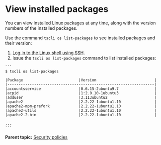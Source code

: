 # View installed packages

You can view installed Linux packages at any time, along with the version numbers of the installed packages.

Use the command `tscli os list-packages` to see installed packages and their version:

1.   [Log in to the Linux shell using SSH](../setup/login_console.html#). 
2.   Issue the `tscli os list-packages` command to list installed packages: 

    ```
    $ tscli os list-packages
    
    |Package                         |Version                          |
    |------------------------------------------------------------------|
    |accountsservice                 |0.6.15-2ubuntu9.7                |
    |acpid                           |1:2.0.10-1ubuntu3                |
    |adduser                         |3.113ubuntu2                     |
    |apache2                         |2.2.22-1ubuntu1.10               |
    |apache2-mpm-prefork             |2.2.22-1ubuntu1.10               |
    |apache2-utils                   |2.2.22-1ubuntu1.10               |
    |apache2.2-bin                   |2.2.22-1ubuntu1.10               |
    
    ...
    ```


**Parent topic:** [Security policies](../../admin/data_security/security_policy.html)

